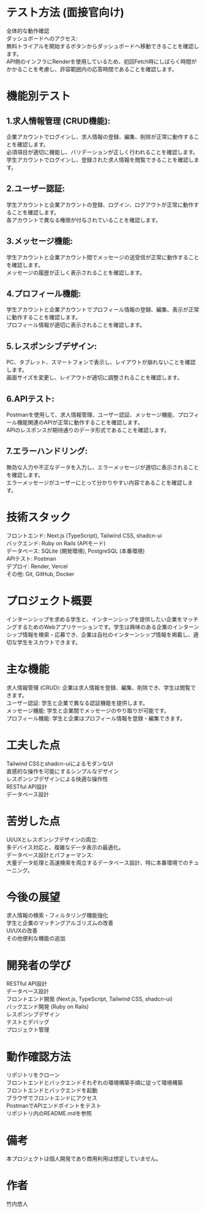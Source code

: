 # テスト方法 (面接官向け)  
全体的な動作確認  
ダッシュボードへのアクセス:  
無料トライアルを開始するボタンからダッシュボードへ移動できることを確認します。  
API側のインフラにRenderを使用しているため、初回Fetch時にしばらく時間がかかることを考慮し、許容範囲内の応答時間であることを確認します。  

# 機能別テスト  
## 1.求人情報管理 (CRUD機能):  
企業アカウントでログインし、求人情報の登録、編集、削除が正常に動作することを確認します。  
必須項目が適切に機能し、バリデーションが正しく行われることを確認します。  
学生アカウントでログインし、登録された求人情報を閲覧できることを確認します。  
## 2.ユーザー認証:  
学生アカウントと企業アカウントの登録、ログイン、ログアウトが正常に動作することを確認します。  
各アカウントで異なる権限が付与されていることを確認します。  
## 3.メッセージ機能:  
学生アカウントと企業アカウント間でメッセージの送受信が正常に動作することを確認します。  
メッセージの履歴が正しく表示されることを確認します。  
## 4.プロフィール機能:  
学生アカウントと企業アカウントでプロフィール情報の登録、編集、表示が正常に動作することを確認します。  
プロフィール情報が適切に表示されることを確認します。  
## 5.レスポンシブデザイン:  
PC、タブレット、スマートフォンで表示し、レイアウトが崩れないことを確認します。  
画面サイズを変更し、レイアウトが適切に調整されることを確認します。 
## 6.APIテスト:   
Postmanを使用して、求人情報管理、ユーザー認証、メッセージ機能、プロフィール機能関連のAPIが正常に動作することを確認します。  
APIのレスポンスが期待通りのデータ形式であることを確認します。  
## 7.エラーハンドリング:  
無効な入力や不正なデータを入力し、エラーメッセージが適切に表示されることを確認します。  
エラーメッセージがユーザーにとって分かりやすい内容であることを確認します。  

# 技術スタック  
フロントエンド: Next.js (TypeScript), Tailwind CSS, shadcn-ui  
バックエンド: Ruby on Rails (APIモード)  
データベース: SQLite (開発環境), PostgreSQL (本番環境)  
APIテスト: Postman  
デプロイ: Render, Vercel  
その他: Git, GitHub, Docker  

# プロジェクト概要  
インターンシップを求める学生と、インターンシップを提供したい企業をマッチングするためのWebアプリケーションです。学生は興味のある企業のインターンシップ情報を検索・応募でき、企業は自社のインターンシップ情報を掲載し、適切な学生をスカウトできます。  

# 主な機能  
求人情報管理 (CRUD): 企業は求人情報を登録、編集、削除でき、学生は閲覧できます。  
ユーザー認証: 学生と企業で異なる認証機能を提供します。  
メッセージ機能: 学生と企業間でメッセージのやり取りが可能です。  
プロフィール機能: 学生と企業はプロフィール情報を登録・編集できます。 

# 工夫した点  
Tailwind CSSとshadcn-uiによるモダンなUI  
直感的な操作を可能にするシンプルなデザイン  
レスポンシブデザインによる快適な操作性  
RESTful API設計  
データベース設計  

# 苦労した点  
UI/UXとレスポンシブデザインの両立:  
多デバイス対応と、複雑なデータ表示の最適化。  
データベース設計とパフォーマンス:  
大量データ処理と高速検索を両立するデータベース設計、特に本番環境でのチューニング。  

# 今後の展望  
求人情報の検索・フィルタリング機能強化  
学生と企業のマッチングアルゴリズムの改善  
UI/UXの改善  
その他便利な機能の追加  

# 開発者の学び  
RESTful API設計  
データベース設計  
フロントエンド開発 (Next.js, TypeScript, Tailwind CSS, shadcn-ui)  
バックエンド開発 (Ruby on Rails)  
レスポンシブデザイン  
テストとデバッグ  
プロジェクト管理  

# 動作確認方法  
リポジトリをクローン  
フロントエンドとバックエンドそれぞれの環境構築手順に従って環境構築  
フロントエンドとバックエンドを起動  
ブラウザでフロントエンドにアクセス  
PostmanでAPIエンドポイントをテスト  
リポジトリ内のREADME.mdを参照  

# 備考  
本プロジェクトは個人開発であり商用利用は想定していません。  

# 作者  
竹内悠人  